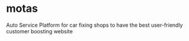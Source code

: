 # motas
Auto Service Platform for car fixing shops to have the best user-friendly customer boosting website
